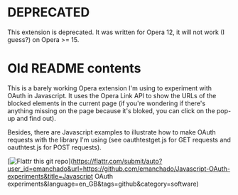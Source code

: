 DEPRECATED
==========

This extension is deprecated. It was written for Opera 12, it will not work (I guess?) on Opera >= 15.











Old README contents
===================

This is a barely working Opera extension I'm using to experiment with
OAuth in Javascript. It uses the Opera Link API to show the URLs of
the blocked elements in the current page (if you're wondering if
there's anything missing on the page because it's bloked, you can
click on the pop-up and find out).

Besides, there are Javascript examples to illustrate how to make OAuth
requests with the library I'm using (see oauthtestget.js for GET
requests and oauthtest.js for POST requests).

[![Flattr this git repo](http://api.flattr.com/button/flattr-badge-large.png)](https://flattr.com/submit/auto?user_id=emanchado&url=https://github.com/emanchado/Javascript-OAuth-experiments&title=Javascript OAuth experiments&language=en_GB&tags=github&category=software)
